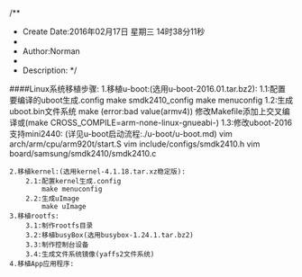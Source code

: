 /**
* Create Date:2016年02月17日 星期三 14时38分11秒
* 
* Author:Norman
* 
* Description: 
*/

####Linux系统移植步骤:
    1.移植u-boot:(选用u-boot-2016.01.tar.bz2):
        1.1:配置要编译的uboot生成.config
            make smdk2410_config
            make menuconfig
        1.2:生成uboot.bin文件系统
            make (error:bad value(armv4))
            修改Makefile添加上交叉编译或(make CROSS_COMPILE=arm-none-linux-gnueabi-)
        1.3:修改uboot-2016 支持mini2440:
            (详见u-boot启动流程:./u-boot/u-boot.md)
            vim arch/arm/cpu/arm920t/start.S 
            vim include/configs/smdk2410.h 
            vim board/samsung/smdk2410/smdk2410.c 
            
    2.移植kernel:(选用kernel-4.1.18.tar.xz稳定版):
        2.1:配置kernel生成.config
            make menuconfig
        2.2:生成uImage
            make uImage
    3.移植rootfs:
        3.1:制作rootfs目录
        3.2:移植busyBox(选用busybox-1.24.1.tar.bz2)
        3.3:制作控制台设备
        3.4:生成文件系统镜像(yaffs2文件系统)
    4.移植App应用程序:
